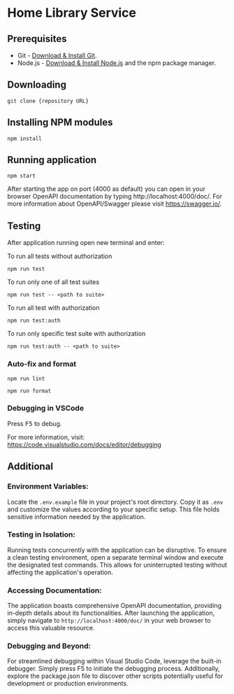 # Home Library Service

## Prerequisites

- Git - [Download & Install Git](https://git-scm.com/downloads).
- Node.js - [Download & Install Node.js](https://nodejs.org/en/download/) and the npm package manager.

## Downloading

```
git clone {repository URL}
```

## Installing NPM modules

```
npm install
```

## Running application

```
npm start
```

After starting the app on port (4000 as default) you can open
in your browser OpenAPI documentation by typing http://localhost:4000/doc/.
For more information about OpenAPI/Swagger please visit https://swagger.io/.

## Testing

After application running open new terminal and enter:

To run all tests without authorization

```
npm run test
```

To run only one of all test suites

```
npm run test -- <path to suite>
```

To run all test with authorization

```
npm run test:auth
```

To run only specific test suite with authorization

```
npm run test:auth -- <path to suite>
```

### Auto-fix and format

```
npm run lint
```

```
npm run format
```

### Debugging in VSCode

Press <kbd>F5</kbd> to debug.

For more information, visit: https://code.visualstudio.com/docs/editor/debugging

## Additional

### Environment Variables:

Locate the ```.env.example``` file in your project's root directory. Copy it as ```.env``` and customize the values according to your specific setup. This file holds sensitive information needed by the application.

### Testing in Isolation:

Running tests concurrently with the application can be disruptive. To ensure a clean testing environment, open a separate terminal window and execute the designated test commands. This allows for uninterrupted testing without affecting the application's operation.

### Accessing Documentation:

The application boasts comprehensive OpenAPI documentation, providing in-depth details about its functionalities. After launching the application, simply navigate to ```http://localhost:4000/doc/``` in your web browser to access this valuable resource.

### Debugging and Beyond:

For streamlined debugging within Visual Studio Code, leverage the built-in debugger. Simply press F5 to initiate the debugging process. Additionally, explore the package.json file to discover other scripts potentially useful for development or production environments.